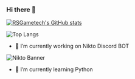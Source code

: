 ### Hi there 👋

[![RSGametech's GitHub stats](https://github-readme-stats.vercel.app/api?username=RSGameTech&title_color=7289DA&icon_color=7289DA&text_color=FFFFFF&bg_color=2C2F33&show_icons=true)](https://github.com/RSGameTech)

![Top Langs](https://github-readme-stats.vercel.app/api/top-langs/?username=RSGameTech&theme=onedark&layout=compact)

- 🔭 I’m currently working on Nikto Discord BOT

![Nikto Banner](https://cdn.discordapp.com/attachments/843547485540188181/843547960657707018/Nikto_Banner.png "Nikto Banner")

- 🌱 I’m currently learning Python
<!--
- 👯 I’m looking to collaborate on ...
- 🤔 I’m looking for help with ...
- 💬 Ask me about ...

- 😄 Pronouns: ...
- ⚡ Fun fact: ...
-->
